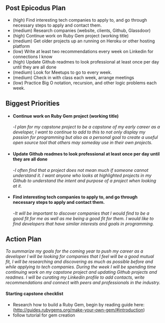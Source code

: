 ## Post Epicodus Plan

* (high) Find interesting tech companies to apply to, and go through necessary steps to apply and contact them.
* (medium) Research companies (website, clients, Github, Glassdoor)
* (high) Continue work on Ruby Gem project (working title)
* (medium) Get older projects up an running on Heroku or other hosting platform
* (low) Write at least two recommendations every week on Linkedin for connections I know
* (high) Update Github readmes to look professional at least once per day until they are all done
* (medium) Look for Meetups to go to every week.
* (medium) Check in with class each week, arrange meetings
* (low) Practice Big O notation, recursion, and other logic problems each week.


## Biggest Priorities

* #### Continue work on Ruby Gem project (working title)
  -_I plan for my capstone project to be a capstone of my early career as a developer, I want to continue to add to this to not only display my passion for programming but also as a personal goal to create a useful open source tool that others may someday use in their own projects._
* #### Update Github readmes to look professional at least once per day until they are all done
  -_I often find that a project does not mean much if someone cannot understand it. I want anyone who looks at highlighted projects in my Github to understand the intent and purpose of a project when looking at it._
* #### Find interesting tech companies to apply to, and go through necessary steps to apply and contact them.
  -_It will be important to discover companies that I would find to be a good fit for me as well as me being a good fit for them. I would like to find developers that have similar interests and goals in programming._

## Action Plan

_To summarize my goals for the coming year to push my career as a developer I will be looking for companies that I feel will be a good mutual fit, I will be researching and discovering as much as possible before and while applying to tech companies. During the week I will be spending time continuing work on my capstone project and updating Github projects and readmes. I will be curating my Linkedin profile to add contacts, write recommendations and connect with peers and professionals in the industry._

#### Starting capstone checklist
* Research how to build a Ruby Gem, begin by reading guide here: (http://guides.rubygems.org/make-your-own-gem/#introduction)
* follow tutorial for gem creation
